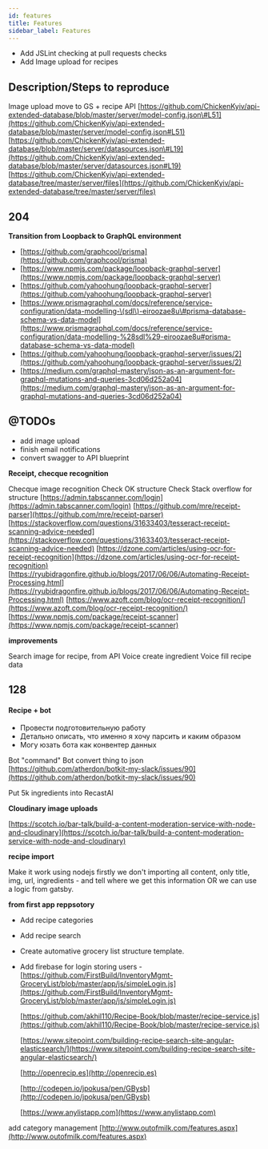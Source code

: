 ```yaml
---
id: features
title: Features
sidebar_label: Features
---
```




* Add JSLint checking at pull requests checks
* Add Image upload for recipes

## Description/Steps to reproduce

Image upload move to GS + recipe API [https://github.com/ChickenKyiv/api-extended-database/blob/master/server/model-config.json\#L51](https://github.com/ChickenKyiv/api-extended-database/blob/master/server/model-config.json#L51) [https://github.com/ChickenKyiv/api-extended-database/blob/master/server/datasources.json\#L19](https://github.com/ChickenKyiv/api-extended-database/blob/master/server/datasources.json#L19) [https://github.com/ChickenKyiv/api-extended-database/tree/master/server/files](https://github.com/ChickenKyiv/api-extended-database/tree/master/server/files)

## 204

**Transition from Loopback to GraphQL environment**

* [https://github.com/graphcool/prisma](https://github.com/graphcool/prisma)
* [https://www.npmjs.com/package/loopback-graphql-server](https://www.npmjs.com/package/loopback-graphql-server)
* [https://github.com/yahoohung/loopback-graphql-server](https://github.com/yahoohung/loopback-graphql-server)
* [https://www.prismagraphql.com/docs/reference/service-configuration/data-modelling-\(sdl\)-eiroozae8u\#prisma-database-schema-vs-data-model](https://www.prismagraphql.com/docs/reference/service-configuration/data-modelling-%28sdl%29-eiroozae8u#prisma-database-schema-vs-data-model)
* [https://github.com/yahoohung/loopback-graphql-server/issues/2](https://github.com/yahoohung/loopback-graphql-server/issues/2)
* [https://medium.com/graphql-mastery/json-as-an-argument-for-graphql-mutations-and-queries-3cd06d252a04](https://medium.com/graphql-mastery/json-as-an-argument-for-graphql-mutations-and-queries-3cd06d252a04)

## @TODOs

* add image upload
* finish email notifications
* convert swagger to API blueprint

**Receipt, checque recognition**

Checque image recognition Check OK structure Check Stack overflow for structure [https://admin.tabscanner.com/login](https://admin.tabscanner.com/login) [https://github.com/mre/receipt-parser](https://github.com/mre/receipt-parser) [https://stackoverflow.com/questions/31633403/tesseract-receipt-scanning-advice-needed](https://stackoverflow.com/questions/31633403/tesseract-receipt-scanning-advice-needed) [https://dzone.com/articles/using-ocr-for-receipt-recognition](https://dzone.com/articles/using-ocr-for-receipt-recognition) [https://ryubidragonfire.github.io/blogs/2017/06/06/Automating-Receipt-Processing.html](https://ryubidragonfire.github.io/blogs/2017/06/06/Automating-Receipt-Processing.html) [https://www.azoft.com/blog/ocr-receipt-recognition/](https://www.azoft.com/blog/ocr-receipt-recognition/) [https://www.npmjs.com/package/receipt-scanner](https://www.npmjs.com/package/receipt-scanner)

**improvements**

Search image for recipe, from API Voice create ingredient Voice fill recipe data

## 128

#### Recipe + bot

* Провести подготовительную работу
* Детально описать, что именно я хочу парсить и каким образом
* Могу юзать бота как конвентер данных

Bot "command" Bot convert thing to json [https://github.com/atherdon/botkit-my-slack/issues/90](https://github.com/atherdon/botkit-my-slack/issues/90)

Put 5k ingredients into RecastAI

**Cloudinary image uploads**

[https://scotch.io/bar-talk/build-a-content-moderation-service-with-node-and-cloudinary](https://scotch.io/bar-talk/build-a-content-moderation-service-with-node-and-cloudinary)

**recipe import**

Make it work using nodejs firstly we don't importing all content, only title, img, url, ingredients - and tell where we get this information OR we can use a logic from gatsby.

**from first app reppsotory**

* Add recipe categories
* Add recipe search
* Create automative grocery list structure template.
* Add firebase for login storing users - [https://github.com/FirstBuild/InventoryMgmt-GroceryList/blob/master/app/js/simpleLogin.js](https://github.com/FirstBuild/InventoryMgmt-GroceryList/blob/master/app/js/simpleLogin.js)

  [https://github.com/akhil110/Recipe-Book/blob/master/recipe-service.js](https://github.com/akhil110/Recipe-Book/blob/master/recipe-service.js)

  [https://www.sitepoint.com/building-recipe-search-site-angular-elasticsearch/](https://www.sitepoint.com/building-recipe-search-site-angular-elasticsearch/)

  [http://openrecip.es](http://openrecip.es)

  [http://codepen.io/jpokusa/pen/GBysb](http://codepen.io/jpokusa/pen/GBysb)

  [https://www.anylistapp.com](https://www.anylistapp.com)

add category management [http://www.outofmilk.com/features.aspx](http://www.outofmilk.com/features.aspx)
